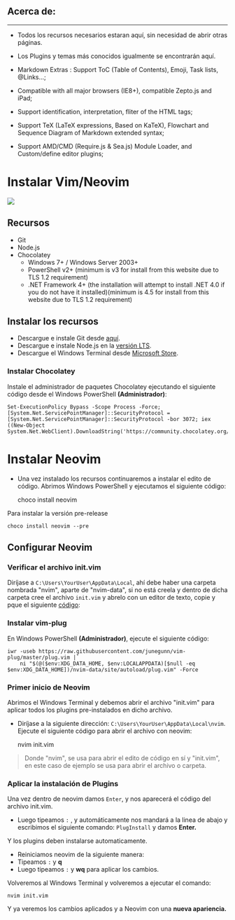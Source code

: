 ## Acerca de:

------------



- Todos los recursos necesarios estaran aquí, sin necesidad de abrir otras páginas.
- Los Plugins y temas más conocidos igualmente se encontrarán aquí.

- Markdown Extras : Support ToC (Table of Contents), Emoji, Task lists, @Links...;
- Compatible with all major browsers (IE8+), compatible Zepto.js and iPad;
- Support identification, interpretation, fliter of the HTML tags;
- Support TeX (LaTeX expressions, Based on KaTeX), Flowchart and Sequence Diagram of Markdown extended syntax;
- Support AMD/CMD (Require.js & Sea.js) Module Loader, and Custom/define editor plugins;

# Instalar Vim/Neovim

![](https://stsewd.dev/images/nvim/neovim-logo.png)



## Recursos
- Git
- Node.js
- Chocolatey
	- Windows 7+ / Windows Server 2003+
	- PowerShell v2+ (minimum is v3 for install from this website due to TLS 1.2 requirement)
	- .NET Framework 4+ (the installation will attempt to install .NET 4.0 if you do not have it installed)(minimum is 4.5 for install from this website due to TLS 1.2 requirement)

## Instalar los recursos
- Descargue e instale Git desde [aquí](http://git-scm.com/ "aquí").
- Descargue e instale Node.js en la [versión LTS](http://nodejs.org/es/ "versión LTS").
- Descargue el Windows Terminal desde [Microsoft Store](http://www.microsoft.com/en-us/p/windows-terminal/9n0dx20hk701?activetab=pivot:overviewtab "Microsoft Store").

### Instalar Chocolatey

Instale el administrador de paquetes Chocolatey ejecutando el siguiente código desde el Windows PowerShell **(Administrador)**:

    Set-ExecutionPolicy Bypass -Scope Process -Force; [System.Net.ServicePointManager]::SecurityProtocol = [System.Net.ServicePointManager]::SecurityProtocol -bor 3072; iex ((New-Object System.Net.WebClient).DownloadString('https://community.chocolatey.org/install.ps1'))
	
# Instalar  Neovim
- Una vez instalado los recursos continuaremos a instalar el edito de código.
Abrimos Windows PowerShell y ejecutamos el siguiente código:

    choco install neovim
	
Para instalar la versión pre-release


    choco install neovim --pre

## Configurar Neovim
### Verificar el archivo init.vim

Diríjase a `C:\Users\YourUser\AppData\Local`, ahí debe haber una carpeta nombrada "nvim", aparte de "nvim-data", si no está creela y dentro de dicha carpeta cree el archivo `init.vim` y abrelo con un editor de texto, copie y pque el siguiente [código](http://github.com/EduarCuri/my_init.vim/blob/master/init.vim "código"):
### Instalar vim-plug

En Windows PowerShell **(Administrador)**, ejecute el siguiente código:


    iwr -useb https://raw.githubusercontent.com/junegunn/vim-plug/master/plug.vim |`
        ni "$(@($env:XDG_DATA_HOME, $env:LOCALAPPDATA)[$null -eq $env:XDG_DATA_HOME])/nvim-data/site/autoload/plug.vim" -Force
    
	
### Primer inicio de Neovim

Abrimos el Windows Terminal y debemos abrir el archivo "init.vim" para aplicar todos los plugins pre-instalados en dicho archivo.
- Diríjase a la siguiente dirección: `C:\Users\YourUser\AppData\Local\nvim`.
Ejecute el siguiente código para abrir el archivo con neovim:

    nvim init.vim

> Donde "nvim", se usa para abrir el edito de código en sí y "init.vim", en este caso de ejemplo se usa para abrir el archivo o carpeta.


### Aplicar la instalación de Plugins

Una vez dentro de neovim damos `Enter`, y nos aparecerá el código del archivo init.vim.
- Luego tipeamos `:` , y automáticamente nos mandará a la linea de abajo y escribimos el siguiente comando: `PlugInstall` y damos **Enter.**

Y los plugins deben instalarse automaticamente.
- Reiniciamos neovim de la siguiente manera:
- Tipeamos `:`  y **q**
- Luego tipeamos `:`  y **wq** para aplicar los cambios.

Volveremos al Windows Terminal y volveremos a ejecutar el comando:

    nvim init.vim
	
Y ya veremos los cambios aplicados y a Neovim con una **nueva apariencia.**
